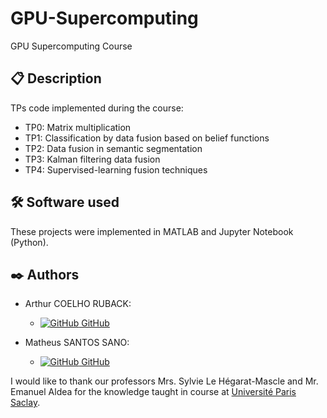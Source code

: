 # GPU-Supercomputing
GPU Supercomputing Course

## 📋 Description
TPs code implemented during the course:
- TP0: Matrix multiplication
- TP1: Classification by data fusion based on belief functions
- TP2: Data fusion in semantic segmentation
- TP3: Kalman filtering data fusion
- TP4: Supervised-learning fusion techniques

## 🛠️ Software used

These projects were implemented in MATLAB and Jupyter Notebook (Python).

## ✒️ Authors

- Arthur COELHO RUBACK:
    - [![GitHub](https://i.stack.imgur.com/tskMh.png) GitHub](https://github.com/arthur-ruback)

- Matheus SANTOS SANO:
    - [![GitHub](https://i.stack.imgur.com/tskMh.png) GitHub](https://github.com/matsano)

I would like to thank our professors Mrs. Sylvie Le Hégarat-Mascle and Mr. Emanuel Aldea for the knowledge taught in course at [Université Paris Saclay](https://www.universite-paris-saclay.fr/).
